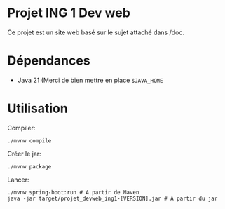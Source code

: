 # Projet ING 1 Dev web

Ce projet est un site web basé sur le sujet attaché dans /doc.

# Dépendances

- Java 21 (Merci de bien mettre en place ``$JAVA_HOME``

# Utilisation

Compiler:

```shell
./mvnw compile
```

Créer le jar:

```shell
./mvnw package
```

Lancer:

```shell
./mvnw spring-boot:run # A partir de Maven
java -jar target/projet_devweb_ing1-[VERSION].jar # A partir du jar
```
